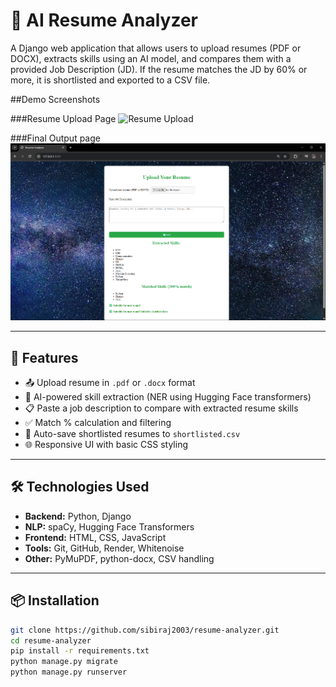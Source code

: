 # 🧠 AI Resume Analyzer

A Django web application that allows users to upload resumes (PDF or DOCX), extracts skills using an AI model, and compares them with a provided Job Description (JD). If the resume matches the JD by 60% or more, it is shortlisted and exported to a CSV file.

##Demo Screenshots 

###Resume Upload Page 
![Resume Upload](demo1.png)

###Final Output page
![Final Output](demo2.png)

---

## 🚀 Features

- 📤 Upload resume in `.pdf` or `.docx` format  
- 🧠 AI-powered skill extraction (NER using Hugging Face transformers)  
- 📋 Paste a job description to compare with extracted resume skills  
- ✅ Match % calculation and filtering  
- 📁 Auto-save shortlisted resumes to `shortlisted.csv`  
- 🌐 Responsive UI with basic CSS styling

---

## 🛠️ Technologies Used

- **Backend:** Python, Django
- **NLP:** spaCy, Hugging Face Transformers
- **Frontend:** HTML, CSS, JavaScript
- **Tools:** Git, GitHub, Render, Whitenoise
- **Other:** PyMuPDF, python-docx, CSV handling

---

## 📦 Installation

```bash
git clone https://github.com/sibiraj2003/resume-analyzer.git
cd resume-analyzer
pip install -r requirements.txt
python manage.py migrate
python manage.py runserver
